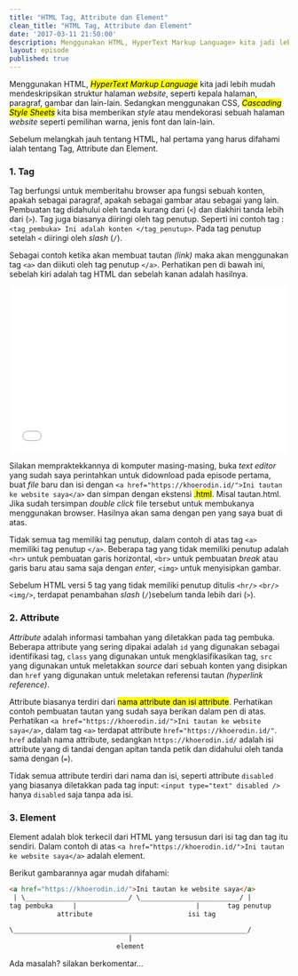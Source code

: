 ```yaml
---
title: "HTML Tag, Attribute dan Element"
clean_title: "HTML Tag, Attribute dan Element"
date: '2017-03-11 21:50:00'
description: Menggunakan HTML, HyperText Markup Language> kita jadi lebih mudah mendeskripsikan struktur halaman website, seperti kepala halaman, paragraf, gambar dan lain-lain. Sedangkan menggunakan CSS, Cascading Style Sheets kita bisa memberikan style atau mendekorasi sebuah halaman website seperti pemilihan warna, jenis font dan lain-lain.
layout: episode
published: true
---
```


Menggunakan HTML, <mark><em>HyperText Markup Language</em></mark> kita jadi lebih mudah mendeskripsikan struktur halaman _website_, seperti kepala halaman, paragraf, gambar dan lain-lain. Sedangkan menggunakan CSS, <mark><em>Cascading Style Sheets</em></mark> kita bisa memberikan *style* atau mendekorasi sebuah halaman _website_ seperti pemilihan warna, jenis font dan lain-lain.

Sebelum melangkah jauh tentang HTML, hal pertama yang harus difahami ialah tentang Tag, Attribute dan Element. 

### 1. Tag
Tag berfungsi untuk memberitahu browser apa fungsi sebuah konten, apakah sebagai paragraf, apakah sebagai gambar atau sebagai yang lain. Pembuatan tag didahului oleh tanda kurang dari (`<`) dan diakhiri tanda lebih dari (`>`). Tag juga biasanya diiringi oleh tag penutup. Seperti ini contoh tag : `<tag_pembuka> Ini adalah konten </tag_penutup>`. Pada tag penutup setelah `<` diiringi oleh _slash_ (`/`).

Sebagai contoh ketika akan membuat tautan _(link)_ maka akan menggunakan tag `<a>` dan diikuti oleh tag penutup `</a>`. Perhatikan pen di bawah ini, sebelah kiri adalah tag HTML dan sebelah kanan adalah hasilnya.

<iframe height='300' scrolling='no' title='Tautan' src='//codepen.io/khoerodin/embed/KWmzEL/?height=300&theme-id=28312&default-tab=html,result&embed-version=2' frameborder='no' allowtransparency='true' allowfullscreen='true' style='width: 100%;'>See the Pen <a href='http://codepen.io/khoerodin/pen/KWmzEL/'>Tautan</a> by Khoerodin (<a href='http://codepen.io/khoerodin'>@khoerodin</a>) on <a href='http://codepen.io'>CodePen</a>.
</iframe>

Silakan mempraktekkannya di komputer masing-masing, buka _text editor_ yang sudah saya perintahkan untuk didownload pada episode pertama, buat _file_ baru dan isi dengan `<a href="https://khoerodin.id/">Ini tautan ke website saya</a>` dan simpan dengan ekstensi <mark>.html</mark>. Misal tautan.html. Jika sudah tersimpan _double click_ file tersebut untuk membukanya menggunakan browser. Hasilnya akan sama dengan pen yang saya buat di atas.

Tidak semua tag memiliki tag penutup, dalam contoh di atas tag `<a>` memiliki tag penutup `</a>`. Beberapa tag yang tidak memiliki penutup adalah `<hr>` untuk pembuatan garis horizontal, `<br>` untuk pembuatan _break_ atau garis baru atau sama saja dengan _enter_, `<img>` untuk menyisipkan gambar. 

Sebelum HTML versi 5 tag yang tidak memiliki penutup ditulis `<hr/>` `<br/>` `<img/>`, terdapat penambahan _slash_ (`/`)sebelum tanda lebih dari (`>`).

### 2. Attribute
_Attribute_ adalah informasi tambahan yang diletakkan pada tag pembuka. Beberapa attribute yang sering dipakai adalah `id` yang digunakan sebagai identifikasi tag, `class` yang digunakan untuk mengklasifikasikan tag, `src` yang digunakan untuk meletakkan _source_ dari sebuah konten yang disipkan dan `href` yang digunakan untuk meletakan referensi tautan _(hyperlink reference)_.

Attribute biasanya terdiri dari <mark>nama attribute dan isi attribute</mark>. Perhatikan contoh pembuatan tautan yang sudah saya berikan dalam pen di atas. Perhatikan `<a href="https://khoerodin.id/">Ini tautan ke website saya</a>`, dalam tag `<a>` terdapat attribute `href="https://khoerodin.id/"`. `href` adalah nama attribute, sedangkan `https://khoerodin.id/` adalah isi attribute yang di tandai dengan apitan tanda petik dan didahului oleh tanda sama dengan (`=`).

Tidak semua attribute terdiri dari nama dan isi, seperti attribute `disabled` yang biasanya diletakkan pada tag input: `<input type="text" disabled />` hanya `disabled` saja tanpa ada isi.

### 3. Element
Element adalah blok terkecil dari HTML yang tersusun dari isi tag dan tag itu sendiri. Dalam contoh di atas `<a href="https://khoerodin.id/">Ini tautan ke website saya</a>` adalah element.

Berikut gambarannya agar mudah difahami: 

```html
<a href="https://khoerodin.id/">Ini tautan ke website saya</a>
 | \__________________________/ \_________________________/ |
tag pembuka     |                              |       tag penutup
            attribute                        isi tag    

\___________________________________________________________/
                              |
                           element
```

Ada masalah? silakan berkomentar...